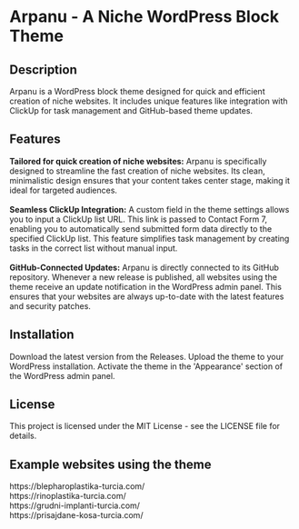 <h1>Arpanu - A Niche WordPress Block Theme</h1>

<h2>Description</h2>
Arpanu is a WordPress block theme designed for quick and efficient creation of niche websites. It includes unique features like integration with ClickUp for task management and GitHub-based theme updates.

<h2>Features</h2>
<b>Tailored for quick creation of niche websites:</b> Arpanu is specifically designed to streamline the fast creation of niche websites. Its clean, minimalistic design ensures that your content takes center stage, making it ideal for targeted audiences.
<br/><br/>
<b>Seamless ClickUp Integration:</b> A custom field in the theme settings allows you to input a ClickUp list URL. This link is passed to Contact Form 7, enabling you to automatically send submitted form data directly to the specified ClickUp list. This feature simplifies task management by creating tasks in the correct list without manual input.
<br/><br/>
<b>GitHub-Connected Updates:</b> Arpanu is directly connected to its GitHub repository. Whenever a new release is published, all websites using the theme receive an update notification in the WordPress admin panel. This ensures that your websites are always up-to-date with the latest features and security patches.

<h2>Installation</h2>
Download the latest version from the Releases.
Upload the theme to your WordPress installation.
Activate the theme in the 'Appearance' section of the WordPress admin panel.
<h2>License</h2>
This project is licensed under the MIT License - see the LICENSE file for details.

<h2>Example websites using the theme</h2>
https://blepharoplastika-turcia.com/
<br/>
https://rinoplastika-turcia.com/
<br/>
https://grudni-implanti-turcia.com/
<br/>
https://prisajdane-kosa-turcia.com/
